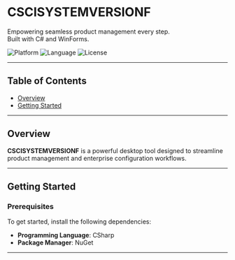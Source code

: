 # CSCISYSTEMVERSIONF

Empowering seamless product management every step.  
Built with C# and WinForms.

![Platform](https://img.shields.io/badge/platform-Windows-blue.svg)
![Language](https://img.shields.io/badge/language-C%23-blue.svg)
![License](https://img.shields.io/badge/license-MIT-brightgreen.svg)

---

## Table of Contents

- [Overview](#overview)
- [Getting Started](#getting-started)

---

## Overview

**CSCISYSTEMVERSIONF** is a powerful desktop tool designed to streamline product management and enterprise configuration workflows.

---

## Getting Started

### Prerequisites

To get started, install the following dependencies:

- **Programming Language**: CSharp  
- **Package Manager**: NuGet

---

<!---

## Installation

Install CSCISYSTEMVERSIONF from the source and install dependencies.

```bash
# Clone the repository
git clone https://github.com/YourUsername/CSCISYSTEMVERSIONF.git

# Navigate to the project directory
cd CSCISYSTEMVERSIONF

# Install dependencies
dotnet restore
-->

